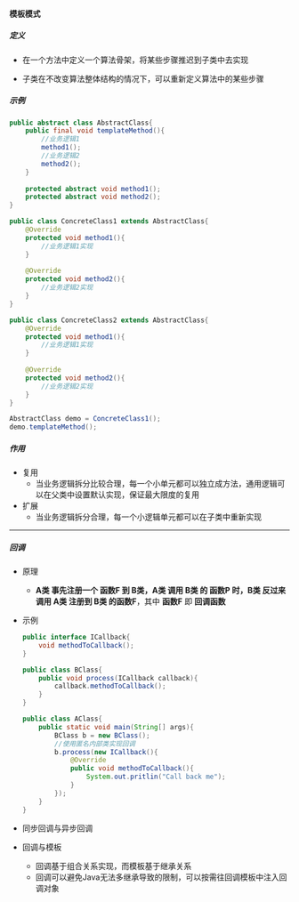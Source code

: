 #### 模板模式

##### 定义

- 在一个方法中定义一个算法骨架，将某些步骤推迟到子类中去实现

- 子类在不改变算法整体结构的情况下，可以重新定义算法中的某些步骤

  

##### 示例

```java
public abstract class AbstractClass{
    public final void templateMethod(){
        //业务逻辑1
        method1();
        //业务逻辑2
        method2();
    }
    
    protected abstract void method1();
    protected abstract void method2();
}

public class ConcreteClass1 extends AbstractClass{
    @Override
    protected void method1(){
        //业务逻辑1实现
    }
    
    @Override
    protected void method2(){
        //业务逻辑2实现
    }
}

public class ConcreteClass2 extends AbstractClass{
    @Override
    protected void method1(){
        //业务逻辑1实现
    }
    
    @Override
    protected void method2(){
        //业务逻辑2实现
    }
}

AbstractClass demo = ConcreteClass1();
demo.templateMethod();
```



##### 作用

- 复用
  - 当业务逻辑拆分比较合理，每一个小单元都可以独立成方法，通用逻辑可以在父类中设置默认实现，保证最大限度的复用
- 扩展
  - 当业务逻辑拆分合理，每一个小逻辑单元都可以在子类中重新实现

---

##### 回调

- 原理
  - **A类 **事先注册一个 **函数F** 到 **B类**，**A类** 调用 **B类** 的 函数P 时，**B类** 反过来调用 A类 注册到 **B类** 的**函数F**，其中 **函数F** 即 **回调函数**

- 示例

  ```java
  public interface ICallback{
      void methodToCallback();
  }
  
  public class BClass{
      public void process(ICallback callback){
          callback.methodToCallback();
      }
  }
  
  public class AClass{
      public static void main(String[] args){
          BClass b = new BClass();
          //使用匿名内部类实现回调
          b.process(new ICallback(){
              @Override
              public void methodToCallback(){
                  System.out.pritlin("Call back me");
              }
          });
      }
  }
  ```

- 同步回调与异步回调

- 回调与模板

  - 回调基于组合关系实现，而模板基于继承关系
  - 回调可以避免Java无法多继承导致的限制，可以按需往回调模板中注入回调对象

